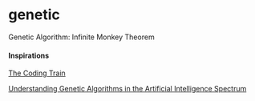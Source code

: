 # genetic
Genetic Algorithm: Infinite Monkey Theorem

#### Inspirations

[The Coding Train](https://www.youtube.com/watch?v=nrKjSeoc7fc)

[Understanding Genetic Algorithms in the Artificial Intelligence Spectrum
](https://medium.com/analytics-vidhya/understanding-genetic-algorithms-in-the-artificial-intelligence-spectrum-7021b7cc25e7)
